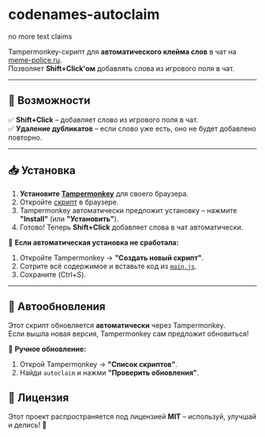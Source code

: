 # codenames-autoclaim
no more text claims

Tampermonkey-скрипт для **автоматического клейма слов** в чат на [meme-police.ru](https://meme-police.ru/bg/codenames).  
Позволяет **Shift+Click'ом** добавлять слова из игрового поля в чат.

---

## 🚀 Возможности  
✅ **Shift+Click** – добавляет слово из игрового поля в чат.  
✅ **Удаление дубликатов** – если слово уже есть, оно не будет добавлено повторно.   

---

## 📥 Установка  

1. **Установите [Tampermonkey](https://www.tampermonkey.net/)** для своего браузера.  
2. Откройте [скрипт](https://raw.githubusercontent.com/AnnLaym/codenames-autoclaim/main/main.js) в браузере.  
3. Tampermonkey автоматически предложит установку – нажмите **"Install"** (или **"Установить"**).  
4. Готово! Теперь **Shift+Click** добавляет слова в чат автоматически.  

🔹 **Если автоматическая установка не сработала:**  
1. Откройте Tampermonkey → **"Создать новый скрипт"**.  
2. Сотрите всё содержимое и вставьте код из [`main.js`](https://github.com/AnnLaym/codenames-autoclaim/blob/main/main.js).  
3. Сохраните (Ctrl+S). 
---

## 🔄 Автообновления  

Этот скрипт обновляется **автоматически** через Tampermonkey.  
Если вышла новая версия, Tampermonkey сам предложит обновиться!  

🔹 **Ручное обновление:**  
1. Открой Tampermonkey → **"Список скриптов"**.  
2. Найди `autoclaim` и нажми **"Проверить обновления"**.  

## 📝 Лицензия  

Этот проект распространяется под лицензией **MIT** – используй, улучшай и делись! 🚀  
